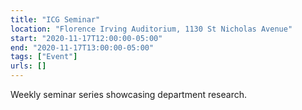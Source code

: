 ```yaml
---
title: "ICG Seminar"
location: "Florence Irving Auditorium, 1130 St Nicholas Avenue"
start: "2020-11-17T12:00:00-05:00"
end: "2020-11-17T13:00:00-05:00"
tags: ["Event"]
urls: []
---
```


Weekly seminar series showcasing department research.

<!-- endexcerpt -->
